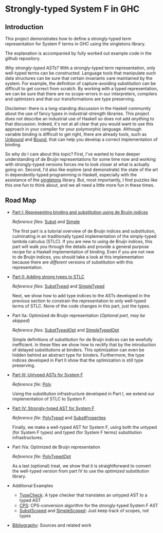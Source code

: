 # Strongly-typed System F in GHC

## Introduction

This project demonstrates how to define a strongly-typed term representation for System F terms in GHC using the singletons library.

The explanation is accompanied by fully worked out example code in the github repository.

*Why strongly-typed ASTs?*
With a strongly-typed term representation, only well-typed terms can be constructed. Language tools that manipulate such data structures can be sure that certain invariants ≥are maintained by the system. For example, the definition of capture-avoiding substitution can be difficult to get correct from scratch. By working with a typed representation, we can be sure that there are no scope-errors in our interpreters, compilers and optimizers and that our transformations are type preserving.

*Disclaimer*: there is a long-standing discussion in the Haskell community about the use of fancy types in industrial-strength libraries. This project does not describe an industrial use of Haskell so does not add *anything* to that discussion. Indeed, it's not at all clear that you would want to use this approach in your compiler for your polymorphic language. Although variable binding is difficult to get right, there are already tools, such as [Unbound](https://hackage.haskell.org/package/unbound) and [Bound](https://hackage.haskell.org/package/bound), that can help you develop a correct implementation of binding.

So why do I care about this topic? First, I've wanted to have deeper understanding of de Bruijn representations for some time now and working with strongly-typed versions forces me to look closer at what is actually going on. Second, I'd also like explore (and demonstrate) the state of the art in dependently-typed programming in Haskell, especially with the assistance of the [singletons](https://hackage.haskell.org/package/singletons) library. But, most importantly, I find puzzles like this one fun to think about, and we all need a little more fun in these times.

## Road Map

- [Part I: Representing binding and substitution using de Bruijn indices](debruijn1.md)

    *Reference files:* [Subst](src/Subst.hs) and [Simple](src/Simple.hs)

    The first part is a tutorial overview of de Bruijn indices and substitution,     culminating in an traditionally typed implementation of the simply-typed lambda  calculus (STLC). If you are new to using de Bruijn indices, this part will walk you through the details and provide a general purpose recipe for a Haskell implementation of binding.  Even if you are not new to de Bruijn indices, you should take a look at this implementation because there are *different* versions of substitution with this representation.

- [Part II: Adding strong types to STLC](debruijn2.md)

    *Reference files:* [SubstTyped](src/SubstTyped.hs) and [SimpleTyped](src/SimpleTyped.hs)

    Next, we show how to add type indices to the ASTs developed in the previous section to constrain the representation to only well-typed terms of STLC. None of the code changes in this part, just the types.

- Part IIa: Optimized de Bruijn representation  (*Optional part, may be skipped*)

   *Reference files:* [SubstTypedOpt](src/SubstTypedOpt.hs) and [SimpleTypedOpt](src/SimpleTypedOpt.hs)

   Simple definitions of substitution for de Bruijn indices can be woefully inefficient. In these files we show how to rectify that by the introduction of delayed substitutions at binders. This optimization can even be hidden behind an abstract type for binders. Furthermore, the type indices developed in Part II show that the optimization is still type preserving.

- [Part III: Untyped ASTs for System F](debruijn3.md)

  *Reference file:* [Poly](src/Poly.hs)
  
  Using the substitution infrastructure developed in Part I, we extend our   implementation of STLC to System F. 

- [Part IV: Strongly-typed AST for System F](debruijn4.md)

  *Reference file:* [PolyTyped](src/PolyTyped.hs) and [SubstProperties](src/SubstProperties.hs)
  
  Finally, we make a well-typed AST for System F, using both the untyped (for System F types) and typed (for System F terms) substitution infrastructures.

- Part IVa: Optimized de Bruijn representation

  *Reference file:* [PolyTypedOpt](src/PolyTypedOpt.hs)
  
  As a last (optional) treat, we show that it is straightforward to convert the well-typed version from part IV to use the *optimized* substitution library.

- Additional Examples

  - [TypeCheck](src/TypeCheck.hs): A type checker that translates an untyped AST to a typed AST
  - [CPS](src/Cps.hs): CPS-conversion algorithm for the strongly-typed System F AST
  - [SubstScoped](src/SubstScoped.hs) and [SimpleScoped](src/SimpleScoped): Just keep track of scopes, not types

- [Bibliography](bibliography.md): Sources and related work
